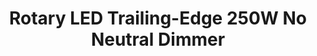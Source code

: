 ---
date_added: 2021-05-16
model: ID-UK21FW09
vendor: iolloi
title: Rotary LED Trailing-Edge 250W No Neutral Dimmer
category: dimmer
supports: brightness
zigbeemodel: ['Dimmer-Switch-ZB3.0']
compatible: [z2m,deconz]
mlink: https://www.iolloi.co.uk/products/iolloi-uk-rotary-zigbee-dimmer-led-dimmer-switch-1-gang
link: https://www.amazon.co.uk/dp/B08VJ4CVWZ/
---